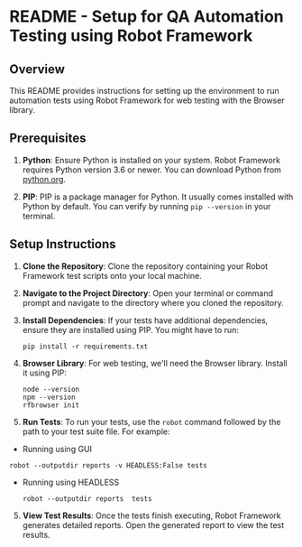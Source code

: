 # README - Setup for QA Automation Testing using Robot Framework

## Overview

This README provides instructions for setting up the environment to run automation tests using Robot Framework for web testing with the Browser library.

## Prerequisites

1. **Python**: Ensure Python is installed on your system. Robot Framework requires Python version 3.6 or newer. You can download Python from [python.org](https://www.python.org/downloads/).

2. **PIP**: PIP is a package manager for Python. It usually comes installed with Python by default. You can verify by running `pip --version` in your terminal.


## Setup Instructions

1. **Clone the Repository**: Clone the repository containing your Robot Framework test scripts onto your local machine.

2. **Navigate to the Project Directory**: Open your terminal or command prompt and navigate to the directory where you cloned the repository.

3. **Install Dependencies**: If your tests have additional dependencies, ensure they are installed using PIP. You might have to run:
   ```
   pip install -r requirements.txt
   ```

4. **Browser Library**: For web testing, we'll need the Browser library. Install it using PIP:

    ```
    node --version
    npm --version
    rfbrowser init
   ```

4. **Run Tests**: To run your tests, use the `robot` command followed by the path to your test suite file. For example:
  
  - Running using GUI

   ```
   robot --outputdir reports -v HEADLESS:False tests

   ```

 - Running using HEADLESS

   ```
   robot --outputdir reports  tests

   ```
 

5. **View Test Results**: Once the tests finish executing, Robot Framework generates detailed reports. Open the generated report to view the test results.

